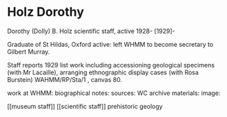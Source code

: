 



# Holz Dorothy


Dorothy (Dolly) B. Holz
scientific staff, active 1928- [1929]-

Graduate of St Hildas, Oxford
active: left WHMM to become secretary to Gilbert Murray. 

Staff reports 1929 list work including accessioning geological specimens (with Mr Lacaille), arranging ethnographic display cases (with Rosa Burstein) WAHMM/RP/Sta/1 , canvas 80.





work at WHMM:
biographical notes:
sources:
WC archive materials:
image:


[[museum staff]] [[scientific staff]] prehistoric geology